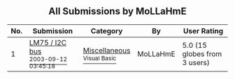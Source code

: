 ﻿<div align="center">

## All Submissions by MoLLaHmE

</div>

No.  | Submission | Category | By   | User Rating
---- | ---------- | -------- | ---- | -----------
1 | [LM75 / I2C bus<br /><sup>2003-09-12 03:45:18</sup>](https://github.com/Planet-Source-Code/mollahme-lm75-i2c-bus__1-48432) | [Miscellaneous<br /><sup>Visual Basic</sup>](../ByCategory/miscellaneous__1-1.md) | MoLLaHmE | 5.0 (15 globes from 3 users)
